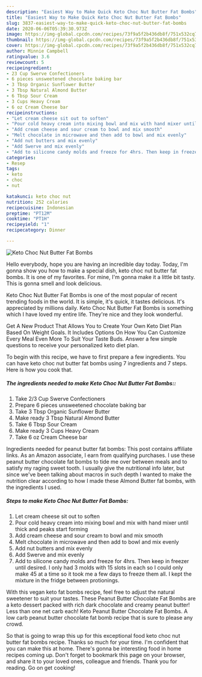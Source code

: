 ```yaml
---
description: "Easiest Way to Make Quick Keto Choc Nut Butter Fat Bombs"
title: "Easiest Way to Make Quick Keto Choc Nut Butter Fat Bombs"
slug: 3837-easiest-way-to-make-quick-keto-choc-nut-butter-fat-bombs
date: 2020-06-06T05:39:30.973Z
image: https://img-global.cpcdn.com/recipes/73f9a5f2b436db8f/751x532cq70/keto-choc-nut-butter-fat-bombs-recipe-main-photo.jpg
thumbnail: https://img-global.cpcdn.com/recipes/73f9a5f2b436db8f/751x532cq70/keto-choc-nut-butter-fat-bombs-recipe-main-photo.jpg
cover: https://img-global.cpcdn.com/recipes/73f9a5f2b436db8f/751x532cq70/keto-choc-nut-butter-fat-bombs-recipe-main-photo.jpg
author: Minnie Campbell
ratingvalue: 3.6
reviewcount: 5
recipeingredient:
- 23 Cup Swerve Confectioners
- 6 pieces unsweetened chocolate baking bar
- 3 Tbsp Organic Sunflower Butter
- 3 Tbsp Natural Almond Butter
- 6 Tbsp Sour Cream
- 3 Cups Heavy Cream
- 6 oz Cream Cheese bar
recipeinstructions:
- "Let cream cheese sit out to soften"
- "Pour cold heavy cream into mixing bowl and mix with hand mixer until thick and peaks start forming"
- "Add cream cheese and sour cream to bowl and mix smooth"
- "Melt chocolate in microwave and then add to bowl and mix evenly"
- "Add nut butters and mix evenly"
- "Add Swerve and mix evenly"
- "Add to silicone candy molds and freeze for 4hrs. Then keep in freezer until desired. I only had 3 molds with 15 slots in each so I could only make 45 at a time so it took me a few days to freeze them all. I kept the mixture in the fridge between protionings."
categories:
- Resep
tags:
- keto
- choc
- nut

katakunci: keto choc nut
nutrition: 252 calories
recipecuisine: Indonesian
preptime: "PT12M"
cooktime: "PT1H"
recipeyield: "1"
recipecategory: Dinner

---
```



![Keto Choc Nut Butter Fat Bombs](https://img-global.cpcdn.com/recipes/73f9a5f2b436db8f/751x532cq70/keto-choc-nut-butter-fat-bombs-recipe-main-photo.jpg)

Hello everybody, hope you are having an incredible day today. Today, I'm gonna show you how to make a special dish, keto choc nut butter fat bombs. It is one of my favorites. For mine, I'm gonna make it a little bit tasty. This is gonna smell and look delicious.

Keto Choc Nut Butter Fat Bombs is one of the most popular of recent trending foods in the world. It is simple, it's quick, it tastes delicious. It's appreciated by millions daily. Keto Choc Nut Butter Fat Bombs is something which I have loved my entire life. They're nice and they look wonderful.

Get A New Product That Allows You to Create Your Own Keto Diet Plan Based On Weight Goals. It Includes Options On How You Can Customize Every Meal Even More To Suit Your Taste Buds. Answer a few simple questions to receive your personalized keto diet plan.


To begin with this recipe, we have to first prepare a few ingredients. You can have keto choc nut butter fat bombs using 7 ingredients and 7 steps. Here is how you cook that.

##### The ingredients needed to make Keto Choc Nut Butter Fat Bombs::

1. Take 2/3 Cup Swerve Confectioners
1. Prepare 6 pieces unsweetened chocolate baking bar
1. Take 3 Tbsp Organic Sunflower Butter
1. Make ready 3 Tbsp Natural Almond Butter
1. Take 6 Tbsp Sour Cream
1. Make ready 3 Cups Heavy Cream
1. Take 6 oz Cream Cheese bar


Ingredients needed for peanut butter fat bombs: This post contains affiliate links. As an Amazon associate, I earn from qualifying purchases. I use these peanut butter chocolate fat bombs to tide me over between meals and to satisfy my raging sweet tooth. I usually give the nutritional info later, but since we&#39;ve been talking about macros in such depth I wanted to make the nutrition clear according to how I made these Almond Butter fat bombs, with the ingredients I used. 

##### Steps to make Keto Choc Nut Butter Fat Bombs:

1. Let cream cheese sit out to soften
1. Pour cold heavy cream into mixing bowl and mix with hand mixer until thick and peaks start forming
1. Add cream cheese and sour cream to bowl and mix smooth
1. Melt chocolate in microwave and then add to bowl and mix evenly
1. Add nut butters and mix evenly
1. Add Swerve and mix evenly
1. Add to silicone candy molds and freeze for 4hrs. Then keep in freezer until desired. I only had 3 molds with 15 slots in each so I could only make 45 at a time so it took me a few days to freeze them all. I kept the mixture in the fridge between protionings.


With this vegan keto fat bombs recipe, feel free to adjust the natural sweetener to suit your tastes. These Peanut Butter Chocolate Fat Bombs are a keto dessert packed with rich dark chocolate and creamy peanut butter! Less than one net carb each! Keto Peanut Butter Chocolate Fat Bombs. A low carb peanut butter chocolate fat bomb recipe that is sure to please any crowd. 

So that is going to wrap this up for this exceptional food keto choc nut butter fat bombs recipe. Thanks so much for your time. I'm confident that you can make this at home. There's gonna be interesting food in home recipes coming up. Don't forget to bookmark this page on your browser, and share it to your loved ones, colleague and friends. Thank you for reading. Go on get cooking!
